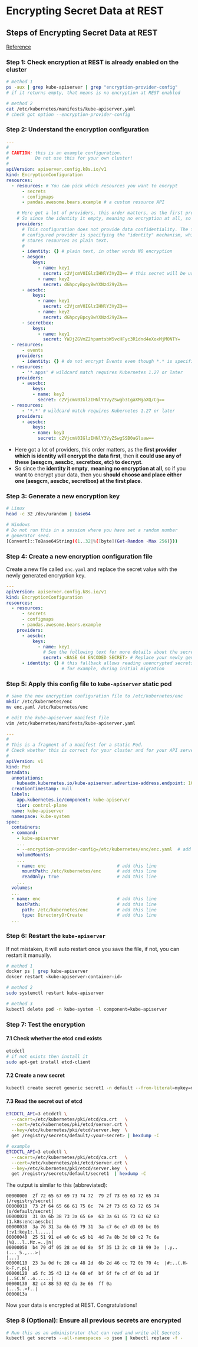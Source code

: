 # Encrypting Secret Data at REST

## Steps of Encrypting Secret Data at REST

[Reference](https://kubernetes.io/docs/tasks/administer-cluster/encrypt-data/)

### Step 1: Check encryption at REST is already enabled on the cluster

```bash
# method 1
ps -aux | grep kube-apiserver | grep "encryption-provider-config"
# if it returns empty, that means is no encryption at REST enabled

# method 2
cat /etc/kubernetes/manifests/kube-apiserver.yaml
# check got option --encryption-provider-config
```

### Step 2: Understand the encryption configuration

```yaml title="sample-encryption-config.yaml"
---
#
# CAUTION: this is an example configuration.
#          Do not use this for your own cluster!
#
apiVersion: apiserver.config.k8s.io/v1
kind: EncryptionConfiguration
resources:
  - resources: # You can pick which resources you want to encrypt
      - secrets
      - configmaps
      - pandas.awesome.bears.example # a custom resource API

    # Here got a lot of providers, this order matters, as the first provider which is identity will encrypt the data first, then it could use any of these (aesgcm, aescbc, secretbox, etc) to decrypt.
    # So since the identity it empty, meaning no encryption at all, so if you want to encrypt your data, then you should choose and place either one (aesgcm, aescbc, secretbox) at the first place.
    providers:
      # This configuration does not provide data confidentiality. The first
      # configured provider is specifying the "identity" mechanism, which
      # stores resources as plain text.
      #
      - identity: {} # plain text, in other words NO encryption
      - aesgcm:
          keys:
            - name: key1
              secret: c2VjcmV0IGlzIHNlY3VyZQ== # this secret will be used for the encryption by the encryption algorithm
            - name: key2
              secret: dGhpcyBpcyBwYXNzd29yZA==
      - aescbc:
          keys:
            - name: key1
              secret: c2VjcmV0IGlzIHNlY3VyZQ==
            - name: key2
              secret: dGhpcyBpcyBwYXNzd29yZA==
      - secretbox:
          keys:
            - name: key1
              secret: YWJjZGVmZ2hpamtsbW5vcHFyc3R1dnd4eXoxMjM0NTY=
  - resources:
      - events
    providers:
      - identity: {} # do not encrypt Events even though *.* is specified below
  - resources:
      - '*.apps' # wildcard match requires Kubernetes 1.27 or later
    providers:
      - aescbc:
          keys:
          - name: key2
            secret: c2VjcmV0IGlzIHNlY3VyZSwgb3IgaXMgaXQ/Cg==
  - resources:
      - '*.*' # wildcard match requires Kubernetes 1.27 or later
    providers:
      - aescbc:
          keys:
          - name: key3
            secret: c2VjcmV0IGlzIHNlY3VyZSwgSSB0aGluaw==
```

- Here got a lot of providers, this order matters, as the **first provider which is identity will encrypt the data first**, then it **could use any of these (aesgcm, aescbc, secretbox, etc) to decrypt**.
- So since the **identity it empty**, **meaning no encryption at all**, so if you want to encrypt your data, then you **should choose and place either one (aesgcm, aescbc, secretbox) at the first place**.

### Step 3: Generate a new encryption key

```bash
# Linux
head -c 32 /dev/urandom | base64

# Windows
# Do not run this in a session where you have set a random number
# generator seed.
[Convert]::ToBase64String((1..32|%{[byte](Get-Random -Max 256)}))
```

### Step 4: Create a new encryption configuration file

Create a new file called `enc.yaml` and replace the secret value with the newly generated encryption key.

```yaml title="enc.yaml"
---
apiVersion: apiserver.config.k8s.io/v1
kind: EncryptionConfiguration
resources:
  - resources:
      - secrets
      - configmaps
      - pandas.awesome.bears.example
    providers:
      - aescbc:
          keys:
            - name: key1
              # See the following text for more details about the secret value
              secret: <BASE 64 ENCODED SECRET> # Replace your newly generated encryption key here
      - identity: {} # this fallback allows reading unencrypted secrets;
                     # for example, during initial migration
```

### Step 5: Apply this config file to `kube-apiserver` static pod

```bash
# save the new encryption configuration file to /etc/kubernetes/enc
mkdir /etc/kubernetes/enc
mv enc.yaml /etc/kubernetes/enc

# edit the kube-apiserver manifest file
vim /etc/kubernetes/manifests/kube-apiserver.yaml
```

```yaml title="/etc/kubernetes/manifests/kube-apiserver.yaml" hl_lines="22 25-27 31-34"
---
#
# This is a fragment of a manifest for a static Pod.
# Check whether this is correct for your cluster and for your API server.
#
apiVersion: v1
kind: Pod
metadata:
  annotations:
    kubeadm.kubernetes.io/kube-apiserver.advertise-address.endpoint: 10.20.30.40:443
  creationTimestamp: null
  labels:
    app.kubernetes.io/component: kube-apiserver
    tier: control-plane
  name: kube-apiserver
  namespace: kube-system
spec:
  containers:
  - command:
    - kube-apiserver
    ...
    - --encryption-provider-config=/etc/kubernetes/enc/enc.yaml  # add this line
    volumeMounts:
    ...
    - name: enc                           # add this line
      mountPath: /etc/kubernetes/enc      # add this line
      readOnly: true                      # add this line
    ...
  volumes:
  ...
  - name: enc                             # add this line
    hostPath:                             # add this line
      path: /etc/kubernetes/enc           # add this line
      type: DirectoryOrCreate             # add this line
  ... 
```

### Step 6: Restart the `kube-apiserver`

If not mistaken, it will auto restart once you save the file, if not, you can restart it manually.

```bash
# method 1
docker ps | grep kube-apiserver
dokcer restart <kube-apiserver-container-id>

# method 2
sudo systemctl restart kube-apiserver

# method 3
kubectl delete pod -n kube-system -l component=kube-apiserver
```

### Step 7: Test the encryption

#### 7.1 Check whether the etcd cmd exists

```bash
etcdctl
# if not exists then install it
sudo apt-get install etcd-client
```

#### 7.2 Create a new secret

```bash
kubectl create secret generic secret1 -n default --from-literal=mykey=mydata
```

#### 7.3 Read the secret out of etcd

```bash
ETCDCTL_API=3 etcdctl \
  --cacert=/etc/kubernetes/pki/etcd/ca.crt   \
  --cert=/etc/kubernetes/pki/etcd/server.crt \
  --key=/etc/kubernetes/pki/etcd/server.key  \
  get /registry/secrets/default/<your-secret> | hexdump -C

# example
ETCDCTL_API=3 etcdctl \
  --cacert=/etc/kubernetes/pki/etcd/ca.crt   \
  --cert=/etc/kubernetes/pki/etcd/server.crt \
  --key=/etc/kubernetes/pki/etcd/server.key  \
  get /registry/secrets/default/secret1  | hexdump -C
```

The output is similar to this (abbreviated):
```text
00000000  2f 72 65 67 69 73 74 72  79 2f 73 65 63 72 65 74  |/registry/secret|
00000010  73 2f 64 65 66 61 75 6c  74 2f 73 65 63 72 65 74  |s/default/secret|
00000020  31 0a 6b 38 73 3a 65 6e  63 3a 61 65 73 63 62 63  |1.k8s:enc:aescbc|
00000030  3a 76 31 3a 6b 65 79 31  3a c7 6c e7 d3 09 bc 06  |:v1:key1:.l.....|
00000040  25 51 91 e4 e0 6c e5 b1  4d 7a 8b 3d b9 c2 7c 6e  |%Q...l..Mz.=..|n|
00000050  b4 79 df 05 28 ae 0d 8e  5f 35 13 2c c0 18 99 3e  |.y..(..._5.,...>|
[...]
00000110  23 3a 0d fc 28 ca 48 2d  6b 2d 46 cc 72 0b 70 4c  |#:..(.H-k-F.r.pL|
00000120  a5 fc 35 43 12 4e 60 ef  bf 6f fe cf df 0b ad 1f  |..5C.N`..o......|
00000130  82 c4 88 53 02 da 3e 66  ff 0a                    |...S..>f..|
0000013a
```

Now your data is encrypted at REST. Congratulations!

### Step 8 (Optional): Ensure all previous secrets are encrypted

```bash
# Run this as an administrator that can read and write all Secrets
kubectl get secrets --all-namespaces -o json | kubectl replace -f -
```
